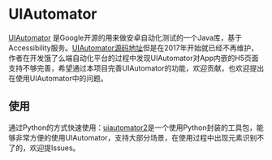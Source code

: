 # UIAutomator
[UIAutomator](http://developer.android.com/tools/testing/testing_ui.html) 是Google开源的用来做安卓自动化测试的一个Java库，基于Accessibility服务。[UIAutomator源码地址](https://android.googlesource.com/platform/frameworks/testing/)但是在2017年开始就已经不再维护，作者在开发饿了么端自动化平台的过程中发现UIAutomator对App内嵌的H5页面支持不够完善，希望通过本项目完善UIAutomator的功能，欢迎贡献，也欢迎提出在使用UIAutomator中的问题。

## 使用

通过Python的方式快速使用：[uiautomator2](https://github.com/openatx/uiautomator2)是一个使用Python封装的工具包，能够非常方便的使用UIAutomator，支持大部分场景，在使用过程中出现元素识别不了的，欢迎提Issues。

